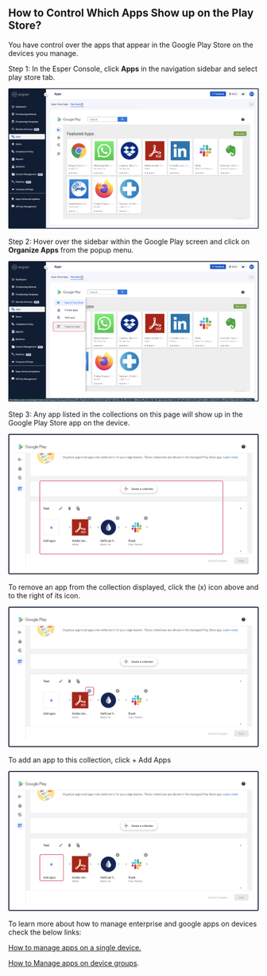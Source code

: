 ## How to Control Which Apps Show up on the Play Store?

  

You have control over the apps that appear in the Google Play Store on the devices you manage.

Step 1: In the Esper Console, click **Apps** in the navigation sidebar and select play store tab.

  

![](./images/control/1-apps.png)

Step 2: Hover over the sidebar within the Google Play screen and click on **Organize Apps** from the popup menu.

![](./images/control/2-organize.png)

Step 3: Any app listed in the collections on this page will show up in the Google Play Store app on the device.

![](./images/control/3-applist.png)

To remove an app from the collection displayed, click the (x) icon above and to the right of its icon.

![](./images/control/4-remove.png)

To add an app to this collection, click + Add Apps

![](./images/control/5-add.png)

To learn more about how to manage enterprise and google apps on devices check the below links:

[How to manage apps on a single device.](../devices-groups/aaps-device.md)

[How to Manage apps on device groups](../devices-groups/group-apps.md).